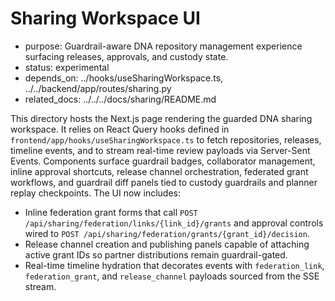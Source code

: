 # Sharing Workspace UI

- purpose: Guardrail-aware DNA repository management experience surfacing releases, approvals, and custody state.
- status: experimental
- depends_on: ../hooks/useSharingWorkspace.ts, ../../backend/app/routes/sharing.py
- related_docs: ../../../docs/sharing/README.md

This directory hosts the Next.js page rendering the guarded DNA sharing workspace. It relies on React Query hooks defined in `frontend/app/hooks/useSharingWorkspace.ts` to fetch repositories, releases, timeline events, and to stream real-time review payloads via Server-Sent Events. Components surface guardrail badges, collaborator management, inline approval shortcuts, release channel orchestration, federated grant workflows, and guardrail diff panels tied to custody guardrails and planner replay checkpoints. The UI now includes:

- Inline federation grant forms that call `POST /api/sharing/federation/links/{link_id}/grants` and approval controls wired to `POST /api/sharing/federation/grants/{grant_id}/decision`.
- Release channel creation and publishing panels capable of attaching active grant IDs so partner distributions remain guardrail-gated.
- Real-time timeline hydration that decorates events with `federation_link`, `federation_grant`, and `release_channel` payloads sourced from the SSE stream.
